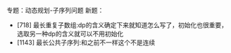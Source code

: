 专题：动态规划-子序列问题
新题：
- [718] 最长重复子数组:dp的含义确定下来就知道怎么写了，初始化也很重要，选取另一种dp的含义就可以不用初始化
- [1143] 最长公共子序列:和之前不一样这个不是连续